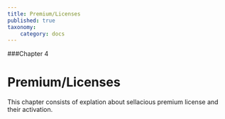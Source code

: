 ```yaml
---
title: Premium/Licenses
published: true
taxonomy:
    category: docs
---
```


###Chapter 4

# Premium/Licenses

This chapter consists of explation about sellacious premium license and their activation.